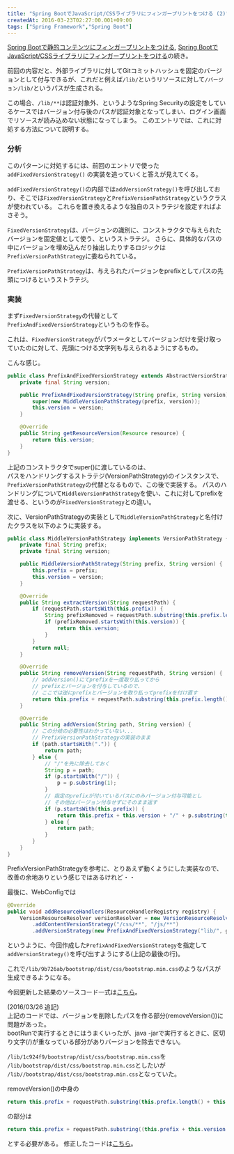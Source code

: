 ```yaml
---
title: "Spring BootでJavaScript/CSSライブラリにフィンガープリントをつける (2)"
createdAt: 2016-03-23T02:27:00.001+09:00
tags: ["Spring Framework","Spring Boot"]
---
```

[Spring Bootで静的コンテンツにフィンガープリントをつける](/ja/post/2015/04/spring-boot_14/),
[Spring BootでJavaScript/CSSライブラリにフィンガープリントをつける](/ja/post/2016/03/spring-bootjavascriptcss/)の続き。

前回の内容だと、外部ライブラリに対してGitコミットハッシュを固定のバージョンとして付与できるが、これだと例えば`/lib/`というリソースに対して`/バージョン/lib/`というパスが生成される。

この場合、`/lib/**`は認証対象外、というようなSpring Securityの設定をしているケースではバージョン付与後のパスが認証対象となってしまい、ログイン画面でリソースが読み込めない状態になってしまう。
このエントリでは、これに対処する方法について説明する。
<!--more-->

### 分析

このパターンに対処するには、前回のエントリで使った `addFixedVersionStrategy()` の実装を追っていくと答えが見えてくる。

`addFixedVersionStrategy()`の内部では`addVersionStrategy()`を呼び出しており、そこでは`FixedVersionStrategy`と`PrefixVersionPathStrategy`というクラスが使われている。
これらを置き換えるような独自のストラテジを設定すればよさそう。

`FixedVersionStrategy`は、バージョンの識別に、コンストラクタで与えられたバージョンを固定値として使う、というストラテジ。
さらに、具体的なパスの中にバージョンを埋め込んだり抽出したりするロジックは`PrefixVersionPathStrategy`に委ねられている。

`PrefixVersionPathStrategy`は、与えられたバージョンをprefixとしてパスの先頭につけるというストラテジ。

### 実装

まず`FixedVersionStrategy`の代替として  
`PrefixAndFixedVersionStrategy`というものを作る。

これは、`FixedVersionStrategy`がパラメータとしてバージョンだけを受け取っていたのに対して、先頭につける文字列も与えられるようにするもの。

こんな感じ。

```java
public class PrefixAndFixedVersionStrategy extends AbstractVersionStrategy {
    private final String version;

    public PrefixAndFixedVersionStrategy(String prefix, String version) {
        super(new MiddleVersionPathStrategy(prefix, version));
        this.version = version;
    }

    @Override
    public String getResourceVersion(Resource resource) {
        return this.version;
    }
}
```

上記のコンストラクタでsuper()に渡しているのは、  
パスをハンドリングするストラテジ(VersionPathStrategy)のインスタンスで、`PrefixVersionPathStrategy`の代替となるもので、この後で実装する。
パスのハンドリングについて`MiddleVersionPathStrategy`を使い、これに対してprefixを渡せる、というのが`FixedVersionStrategy`との違い。

次に、VersionPathStrategyの実装として`MiddleVersionPathStrategy`と名付けたクラスを以下のように実装する。

```java
public class MiddleVersionPathStrategy implements VersionPathStrategy {
    private final String prefix;
    private final String version;

    public MiddleVersionPathStrategy(String prefix, String version) {
        this.prefix = prefix;
        this.version = version;
    }

    @Override
    public String extractVersion(String requestPath) {
        if (requestPath.startsWith(this.prefix)) {
            String prefixRemoved = requestPath.substring(this.prefix.length());
            if (prefixRemoved.startsWith(this.version)) {
                return this.version;
            }
        }
        return null;
    }

    @Override
    public String removeVersion(String requestPath, String version) {
        // addVersion()にてprefixを一度取り払ってから
        // prefixとバージョンを付与しているので、
        // ここでは逆にprefixとバージョンを取り払ってprefixを付け直す
        return this.prefix + requestPath.substring(this.prefix.length() + this.version.length());
    }

    @Override
    public String addVersion(String path, String version) {
        // この分岐の必要性はわかっていない...
        // PrefixVersionPathStrategyの実装のまま
        if (path.startsWith(".")) {
            return path;
        } else {
            // "/"を先に除去しておく
            String p = path;
            if (p.startsWith("/")) {
                p = p.substring(1);
            }
            // 指定のprefixが付いているパスにのみバージョン付与可能とし
            // その他はバージョン付与せずにそのまま返す
            if (p.startsWith(this.prefix)) {
                return this.prefix + this.version + "/" + p.substring(this.prefix.length());
            } else {
                return path;
            }
        }
    }
}
```

PrefixVersionPathStrategyを参考に、とりあえず動くようにした実装なので、改善の余地ありという感じではあるけれど・・

最後に、WebConfigでは

```java
@Override
public void addResourceHandlers(ResourceHandlerRegistry registry) {
    VersionResourceResolver versionResolver = new VersionResourceResolver()
        .addContentVersionStrategy("/css/**", "/js/**")
        .addVersionStrategy(new PrefixAndFixedVersionStrategy("lib/", gitProperties.getCommitId()), "/lib/**");
```
 
 というように、今回作成した`PrefixAndFixedVersionStrategy`を指定して`addVersionStrategy()`を呼び出すようにする(上記の最後の行)。
 
これで`/lib/9b726ab/bootstrap/dist/css/bootstrap.min.css`のようなパスが生成できるようになる。

今回更新した結果のソースコード一式は[こちら](https://github.com/ksoichiro/spring-boot-practice/tree/1c924f9e0c7000d19fc01e64ad140637a35ec873/20160321-fixed-version)。

(2016/03/26 追記)  
上記のコードでは、バージョンを削除したパスを作る部分(removeVersion())に問題があった。  
bootRunで実行するときにはうまくいったが、java -jarで実行するときに、区切り文字(/)が重なっている部分がありバージョンを除去できない。

`/lib/1c924f9/bootstrap/dist/css/bootstrap.min.css`を  
`/lib/bootstrap/dist/css/bootstrap.min.css`としたいが  
`/lib//bootstrap/dist/css/bootstrap.min.css`となっていた。

removeVersion()の中身の

```java
return this.prefix + requestPath.substring(this.prefix.length() + this.version.length());
```

の部分は

```java
return this.prefix + requestPath.substring((this.prefix + this.version + "/").length());
```

とする必要がある。
修正したコードは[こちら](https://github.com/ksoichiro/spring-boot-practice/tree/098c25735ca532452b2c92f2ac909b5c90b0ca4d/20160321-fixed-version)。

